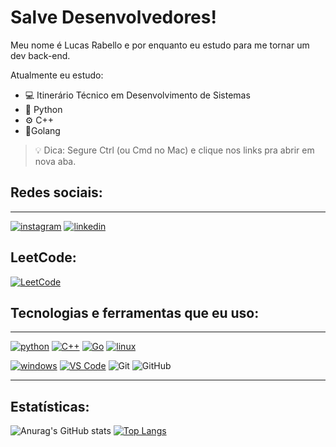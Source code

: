 # Salve Desenvolvedores!
Meu nome é Lucas Rabello e por enquanto eu estudo para me tornar um dev back-end.

Atualmente eu estudo:
- 💻 Itinerário Técnico em Desenvolvimento de Sistemas 
- 🐍 Python
- ⚙️ C++
- 🧸Golang


> 💡 Dica: Segure Ctrl (ou Cmd no Mac) e clique nos links pra abrir em nova aba.


## Redes sociais:
<hr>

[![instagram](https://img.shields.io/badge/Instagram-E4405F?style=for-the-badge&logo=instagram&logoColor=white)](https://www.instagram.com/lcs.carvalho_/?next=%2F)
[![linkedin](	https://img.shields.io/badge/LinkedIn-0077B5?style=for-the-badge&logo=linkedin&logoColor=white)](https://www.linkedin.com/in/lucas-rabello-42b23a339/)

## LeetCode:
[![LeetCode](https://img.shields.io/badge/LeetCode-Lucas--Rabello--Dev-orange?style=for-the-badge&logo=leetcode&logoColor=white)](https://leetcode.com/u/lucas-rabello-dev/)


## Tecnologias e ferramentas que eu uso:
<hr>

[![python](https://img.shields.io/badge/Python-3776AB?style=for-the-badge&logo=python&logoColor=white)](https://en.wikipedia.org/wiki/Python_(programming_language))
[![C++](https://img.shields.io/badge/C%2B%2B-00599C?style=for-the-badge&logo=c%2B%2B&logoColor=white)](https://pt.wikipedia.org/wiki/C%2B%2B)
[![Go](https://img.shields.io/badge/Go-00ADD8?style=for-the-badge&logo=go&logoColor=white)](https://golang.org/)
[![linux](https://img.shields.io/badge/Linux-FCC624?style=for-the-badge&logo=linux&logoColor=black)](https://pt.wikipedia.org/wiki/Linux)

[![windows](https://img.shields.io/badge/Windows-0078D6?style=for-the-badge&logo=windows&logoColor=white)](https://pt.wikipedia.org/wiki/Microsoft_Windows)
[![VS Code](https://img.shields.io/badge/Editor-VS%20Code-007ACC?style=for-the-badge&logo=visual-studio-code&logoColor=white)](https://code.visualstudio.com/)
![Git](https://img.shields.io/badge/Git-F05032?style=for-the-badge&logo=git&logoColor=white)
![GitHub](https://img.shields.io/badge/GitHub-181717?style=for-the-badge&logo=github&logoColor=white)


<hr>

## Estatísticas:
![Anurag's GitHub stats](https://github-readme-stats.vercel.app/api?username=lucas-rabello-dev&show_icons=true&theme=tokyonight)
[![Top Langs](https://github-readme-stats.vercel.app/api/top-langs/?username=lucas-rabello-dev&layout=donut)](https://github.com/anuraghazra/github-readme-stats)
